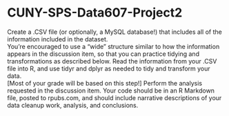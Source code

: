 # CUNY-SPS-Data607-Project2

 Create a .CSV file (or optionally, a MySQL database!) that includes all of the information included in the dataset.  
 You’re encouraged to use a “wide” structure similar to how the information appears in the discussion item, 
 so that you can practice tidying and transformations as described below. 
 Read the information from your .CSV file into R, and use tidyr and dplyr as needed to tidy and transform your data.  
 [Most of your grade will be based on this step!] Perform the analysis requested in the discussion item. 
 Your code should be in an R Markdown file, posted to rpubs.com, and should include narrative descriptions of 
 your data cleanup work, analysis, and conclusions.   
 
